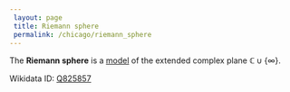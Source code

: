 ```yaml
---
 layout: page
 title: Riemann sphere
 permalink: /chicago/riemann_sphere
---
```

The **Riemann sphere** is a [model](https://defsmath.github.io/DefsMath/model) of the extended complex plane $\mathbb C \cup \{\infty\}$.

Wikidata ID: [Q825857](https://www.wikidata.org/wiki/Q825857)